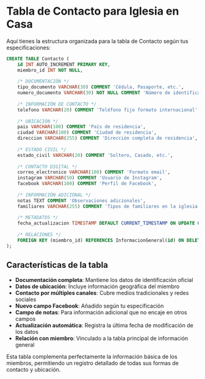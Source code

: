 # Tabla de Contacto para Iglesia en Casa

Aquí tienes la estructura organizada para la tabla de Contacto según tus especificaciones:

````sql
CREATE TABLE Contacto (
    id INT AUTO_INCREMENT PRIMARY KEY,
    miembro_id INT NOT NULL,
    
    /* DOCUMENTACIÓN */
    tipo_documento VARCHAR(30) COMMENT 'Cédula, Pasaporte, etc.',
    numero_documento VARCHAR(30) NOT NULL COMMENT 'Número de identificación',
    
    /* INFORMACIÓN DE CONTACTO */
    telefono VARCHAR(20) COMMENT 'Teléfono fijo formato internacional',
    
    /* UBICACIÓN */
    pais VARCHAR(100) COMMENT 'País de residencia',
    ciudad VARCHAR(100) COMMENT 'Ciudad de residencia',
    direccion VARCHAR(255) COMMENT 'Dirección completa de residencia',
    
    /* ESTADO CIVIL */
    estado_civil VARCHAR(20) COMMENT 'Soltero, Casado, etc.',
    
    /* CONTACTO DIGITAL */
    correo_electronico VARCHAR(100) COMMENT 'Formato email',
    instagram VARCHAR(50) COMMENT 'Usuario de Instagram',
    facebook VARCHAR(100) COMMENT 'Perfil de Facebook',
    
    /* INFORMACIÓN ADICIONAL */
    notas TEXT COMMENT 'Observaciones adicionales',
    familiares VARCHAR(255) COMMENT 'Tipos de familiares en la iglesia',
    
    /* METADATOS */
    fecha_actualizacion TIMESTAMP DEFAULT CURRENT_TIMESTAMP ON UPDATE CURRENT_TIMESTAMP,
    
    /* RELACIONES */
    FOREIGN KEY (miembro_id) REFERENCES InformacionGeneral(id) ON DELETE CASCADE
);
````

## Características de la tabla

- **Documentación completa**: Mantiene los datos de identificación oficial
- **Datos de ubicación**: Incluye información geográfica del miembro
- **Contacto por múltiples canales**: Cubre medios tradicionales y redes sociales
- **Nuevo campo Facebook**: Añadido según tu especificación
- **Campo de notas**: Para información adicional que no encaje en otros campos
- **Actualización automática**: Registra la última fecha de modificación de los datos
- **Relación con miembro**: Vinculado a la tabla principal de información general

Esta tabla complementa perfectamente la información básica de los miembros, permitiendo un registro detallado de todas sus formas de contacto y ubicación.